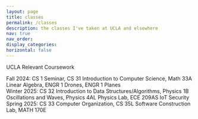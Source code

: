 ```yaml
---
layout: page
title: classes 
permalink: /classes
description: the classes I've taken at UCLA and elsewhere
nav: true
nav_order:  
display_categories: 
horizontal: false
---
```


<p>UCLA Relevant Coursework</p>
<p>Fall 2024: CS 1 Seminar, CS 31 Introduction to Computer Science, Math 33A Linear Algebra, ENGR 1 Drones, ENGR 1 Planes<br />Winter 2025: CS 32 Introduction to Data Structures/Algorithms, Physics 1B Oscillations and Waves, Physics 4AL Physics Lab, ECE 209AS IoT Security<br />Spring 2025: CS 33 Computer Organization, CS 35L Software Construction Lab, MATH 170E</p>